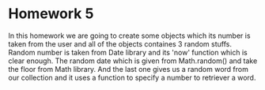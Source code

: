 # Homework 5

In this homework we are going to create some objects which its number is taken from the user and all of the objects containes 3 random stuffs. 
Random number is taken from Date library and its 'now' function which is clear enough.
The random date which is given from Math.random() and take the floor from Math library.
And the last one gives us a random word from our collection and it uses a function to specify a number to retriever a word. 
